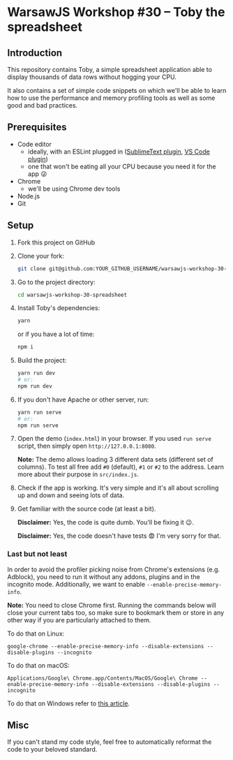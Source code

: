# WarsawJS Workshop #30 – Toby the spreadsheet

## Introduction

This repository contains Toby, a simple spreadsheet application able to display thousands of data rows without hogging your CPU.

It also contains a set of simple code snippets on which we'll be able to learn how to use the performance and memory profiling tools as well as some good and bad practices.

## Prerequisites

* Code editor
	- ideally, with an ESLint plugged in ([SublimeText plugin](https://github.com/SublimeLinter/SublimeLinter-eslint), [VS Code plugin](https://github.com/Microsoft/vscode-eslint))
	- one that won't be eating all your CPU because you need it for the app 😜
* Chrome
	- we'll be using Chrome dev tools
* Node.js
* Git

## Setup

1. Fork this project on GitHub
2. Clone your fork:

	```bash
	git clone git@github.com:YOUR_GITHUB_USERNAME/warsawjs-workshop-30-spreadsheet.git
	```
3. Go to the project directory:

	```bash
	cd warsawjs-workshop-30-spreadsheet
	```
4. Install Toby's dependencies:

	```bash
	yarn
	```

	or if you have a lot of time:

	```bash
	npm i
	```
5. Build the project:

	```bash
	yarn run dev
	# or:
	npm run dev
	```
5. If you don't have Apache or other server, run:

	```bash
	yarn run serve
	# or:
	npm run serve
	```
6. Open the demo (`index.html`) in your browser. If you used `run serve` script, then simply open `http://127.0.0.1:8080`.

	**Note:** The demo allows loading 3 different data sets (different set of columns). To test all free add `#0` (default), `#1` or `#2` to the address. Learn more about their purpose in `src/index.js`.
7. Check if the app is working. It's very simple and it's all about scrolling up and down and seeing lots of data.
8. Get familiar with the source code (at least a bit).

	**Disclaimer:** Yes, the code is quite dumb. You'll be fixing it 😉.

	**Disclaimer:** Yes, the code doesn't have tests 😨 I'm very sorry for that.

### Last but not least

In order to avoid the profiler picking noise from Chrome's extensions (e.g. Adblock), you need to run it without any addons, plugins and in the incognito mode. Additionally, we want to enable `--enable-precise-memory-info`.

**Note:** You need to close Chrome first. Running the commands below will close your current tabs too, so make sure to bookmark them or store in any other way if you are particularly attached to them.

To do that on Linux:

```
google-chrome --enable-precise-memory-info --disable-extensions --disable-plugins --incognito
```

To do that on macOS:

```
Applications/Google\ Chrome.app/Contents/MacOS/Google\ Chrome --enable-precise-memory-info --disable-extensions --disable-plugins --incognito
```

To do that on Windows refer to [this article](https://www.ghacks.net/2013/10/06/list-useful-google-chrome-command-line-switches/).

## Misc

If you can't stand my code style, feel free to automatically reformat the code to your beloved standard.
